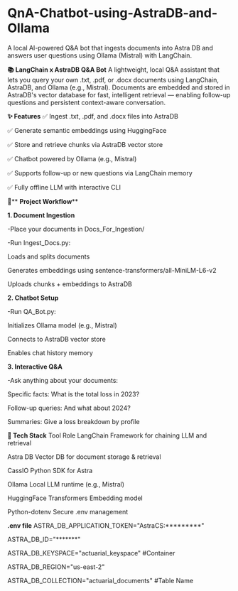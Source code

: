 # QnA-Chatbot-using-AstraDB-and-Ollama
A local AI-powered Q&amp;A bot that ingests documents into Astra DB and answers user questions using Ollama (Mistral) with LangChain.

**📚 LangChain x AstraDB Q&A Bot**
A lightweight, local Q&A assistant that lets you query your own .txt, .pdf, or .docx documents using LangChain, AstraDB, and Ollama (e.g., Mistral). Documents are embedded and stored in AstraDB's vector database for fast, intelligent retrieval — enabling follow-up questions and persistent context-aware conversation.

**✨ Features**
✅ Ingest .txt, .pdf, and .docx files into AstraDB

✅ Generate semantic embeddings using HuggingFace

✅ Store and retrieve chunks via AstraDB vector store

✅ Chatbot powered by Ollama (e.g., Mistral)

✅ Supports follow-up or new questions via LangChain memory

✅ Fully offline LLM with interactive CLI


🚀** **Project Workflow****

**1. Document Ingestion**

-Place your documents in Docs_For_Ingestion/

-Run Ingest_Docs.py:
  
  Loads and splits documents
  
  Generates embeddings using sentence-transformers/all-MiniLM-L6-v2
  
  Uploads chunks + embeddings to AstraDB

**2. Chatbot Setup**

-Run QA_Bot.py:
  
  Initializes Ollama model (e.g., Mistral)
  
  Connects to AstraDB vector store
  
  Enables chat history memory

**3. Interactive Q&A**

-Ask anything about your documents:
  
  Specific facts: What is the total loss in 2023?
  
  Follow-up queries: And what about 2024?
  
  Summaries: Give a loss breakdown by profile


**🧠 Tech Stack**
Tool	Role
LangChain	Framework for chaining LLM and retrieval

Astra DB	Vector DB for document storage & retrieval

CassIO	Python SDK for Astra

Ollama	Local LLM runtime (e.g., Mistral)

HuggingFace Transformers	Embedding model

Python-dotenv	Secure .env management

**.env file**
ASTRA_DB_APPLICATION_TOKEN="AstraCS:*********"

ASTRA_DB_ID="*******"

ASTRA_DB_KEYSPACE="actuarial_keyspace" #Container

ASTRA_DB_REGION="us-east-2"

ASTRA_DB_COLLECTION="actuarial_documents" #Table Name
